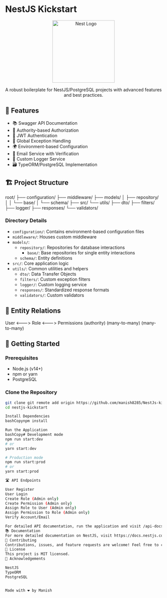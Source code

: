 # NestJS Kickstart

<p align="center">
  <img src="https://nestjs.com/img/logo-small.svg" width="200" alt="Nest Logo" />
</p>

<p align="center">A robust boilerplate for NestJS/PostgreSQL projects with advanced features and best practices.</p>

## 🌟 Features

- 📚 Swagger API Documentation
- 🔐 Authority-based Authorization
- 🔑 JWT Authentication
- 🚦 Global Exception Handling
- 🌍 Environment-based Configuration
- 📧 Email Service with Verification
- 📝 Custom Logger Service
- 🗃️ TypeORM/PostgreSQL Implementation

## 🏗️ Project Structure

root/
├── configuration/
├── middleware/
├── models/
│ ├── repository/
│ │ └── base/
│ └── schema/
├── src/
└── utils/
├── dto/
├── filters/
├── logger/
├── responses/
└── validators/

### Directory Details

- `configuration/`: Contains environment-based configuration files
- `middleware/`: Houses custom middleware
- `models/`:
  - `repository/`: Repositories for database interactions
    - `base/`: Base repositories for single entity interactions
  - `schema/`: Entity definitions
- `src/`: Core application logic
- `utils/`: Common utilities and helpers
  - `dto/`: Data Transfer Objects
  - `filters/`: Custom exception filters
  - `logger/`: Custom logging service
  - `responses/`: Standardized response formats
  - `validators/`: Custom validators

## 🔗 Entity Relations

User <---> Role <---> Permissions (authority)
(many-to-many) (many-to-many)

## 🚀 Getting Started

### Prerequisites

- Node.js (v14+)
- npm or yarn
- PostgreSQL

### Clone the Repository

```bash
git clone git remote add origin https://github.com/manish8285/NestJs-kickstart.git
cd nestjs-kickstart

Install Dependencies
bashCopynpm install

Run the Application
bashCopy# Development mode
npm run start:dev
# or
yarn start:dev

# Production mode
npm run start:prod
# or
yarn start:prod

🛣️ API Endpoints

User Register
User Login
Create Role (Admin only)
Create Permission (Admin only)
Assign Role to User (Admin only)
Assign Permission to Role (Admin only)
Verify Account/Email

For detailed API documentation, run the application and visit /api-docs.
📚 Documentation
For more detailed documentation on NestJS, visit https://docs.nestjs.com
🤝 Contributing
Contributions, issues, and feature requests are welcome! Feel free to check issues page.
📜 License
This project is MIT licensed.
🙏 Acknowledgements

NestJS
TypeORM
PostgreSQL


Made with ❤️ by Manish
```
